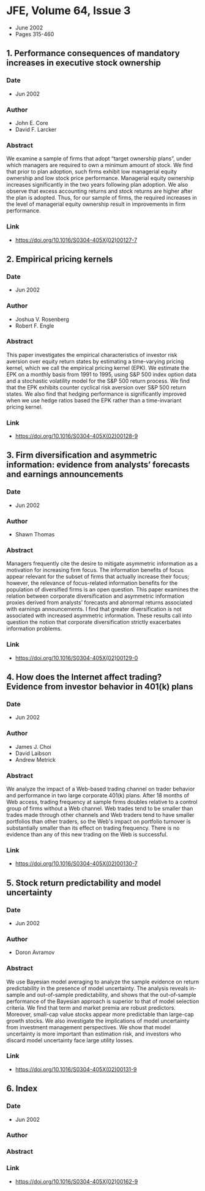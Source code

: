 # JFE, Volume 64, Issue 3
- June 2002
- Pages 315-460

## 1. Performance consequences of mandatory increases in executive stock ownership
### Date
- Jun 2002
### Author
- John E. Core
- David F. Larcker
### Abstract
We examine a sample of firms that adopt “target ownership plans”, under which managers are required to own a minimum amount of stock. We find that prior to plan adoption, such firms exhibit low managerial equity ownership and low stock price performance. Managerial equity ownership increases significantly in the two years following plan adoption. We also observe that excess accounting returns and stock returns are higher after the plan is adopted. Thus, for our sample of firms, the required increases in the level of managerial equity ownership result in improvements in firm performance.
### Link
- https://doi.org/10.1016/S0304-405X(02)00127-7

## 2. Empirical pricing kernels
### Date
- Jun 2002
### Author
- Joshua V. Rosenberg
- Robert F. Engle
### Abstract
This paper investigates the empirical characteristics of investor risk aversion over equity return states by estimating a time-varying pricing kernel, which we call the empirical pricing kernel (EPK). We estimate the EPK on a monthly basis from 1991 to 1995, using S&P 500 index option data and a stochastic volatility model for the S&P 500 return process. We find that the EPK exhibits counter cyclical risk aversion over S&P 500 return states. We also find that hedging performance is significantly improved when we use hedge ratios based the EPK rather than a time-invariant pricing kernel.
### Link
- https://doi.org/10.1016/S0304-405X(02)00128-9

## 3. Firm diversification and asymmetric information: evidence from analysts’ forecasts and earnings announcements
### Date
- Jun 2002
### Author
- Shawn Thomas
### Abstract
Managers frequently cite the desire to mitigate asymmetric information as a motivation for increasing firm focus. The information benefits of focus appear relevant for the subset of firms that actually increase their focus; however, the relevance of focus-related information benefits for the population of diversified firms is an open question. This paper examines the relation between corporate diversification and asymmetric information proxies derived from analysts’ forecasts and abnormal returns associated with earnings announcements. I find that greater diversification is not associated with increased asymmetric information. These results call into question the notion that corporate diversification strictly exacerbates information problems.
### Link
- https://doi.org/10.1016/S0304-405X(02)00129-0

## 4. How does the Internet affect trading? Evidence from investor behavior in 401(k) plans
### Date
- Jun 2002
### Author
- James J. Choi
- David Laibson
- Andrew Metrick
### Abstract
We analyze the impact of a Web-based trading channel on trader behavior and performance in two large corporate 401(k) plans. After 18 months of Web access, trading frequency at sample firms doubles relative to a control group of firms without a Web channel. Web trades tend to be smaller than trades made through other channels and Web traders tend to have smaller portfolios than other traders, so the Web's impact on portfolio turnover is substantially smaller than its effect on trading frequency. There is no evidence than any of this new trading on the Web is successful.
### Link
- https://doi.org/10.1016/S0304-405X(02)00130-7

## 5. Stock return predictability and model uncertainty
### Date
- Jun 2002
### Author
- Doron Avramov
### Abstract
We use Bayesian model averaging to analyze the sample evidence on return predictability in the presence of model uncertainty. The analysis reveals in-sample and out-of-sample predictability, and shows that the out-of-sample performance of the Bayesian approach is superior to that of model selection criteria. We find that term and market premia are robust predictors. Moreover, small-cap value stocks appear more predictable than large-cap growth stocks. We also investigate the implications of model uncertainty from investment management perspectives. We show that model uncertainty is more important than estimation risk, and investors who discard model uncertainty face large utility losses.
### Link
- https://doi.org/10.1016/S0304-405X(02)00131-9

## 6. Index
### Date
- Jun 2002
### Author
### Abstract

### Link
- https://doi.org/10.1016/S0304-405X(02)00162-9

